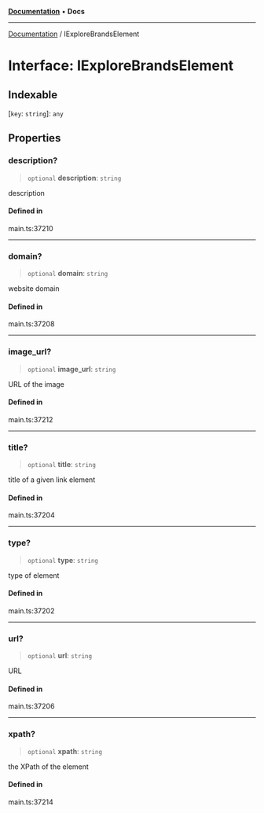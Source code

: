 [**Documentation**](../README.md) • **Docs**

***

[Documentation](../globals.md) / IExploreBrandsElement

# Interface: IExploreBrandsElement

## Indexable

 \[`key`: `string`\]: `any`

## Properties

### description?

> `optional` **description**: `string`

description

#### Defined in

main.ts:37210

***

### domain?

> `optional` **domain**: `string`

website domain

#### Defined in

main.ts:37208

***

### image\_url?

> `optional` **image\_url**: `string`

URL of the image

#### Defined in

main.ts:37212

***

### title?

> `optional` **title**: `string`

title of a given link element

#### Defined in

main.ts:37204

***

### type?

> `optional` **type**: `string`

type of element

#### Defined in

main.ts:37202

***

### url?

> `optional` **url**: `string`

URL

#### Defined in

main.ts:37206

***

### xpath?

> `optional` **xpath**: `string`

the XPath of the element

#### Defined in

main.ts:37214
